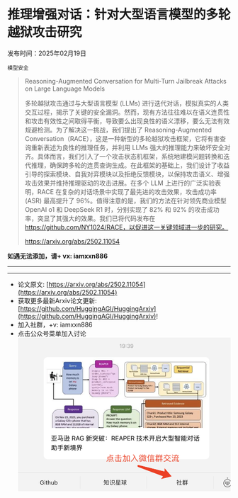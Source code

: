 # 推理增强对话：针对大型语言模型的多轮越狱攻击研究
发布时间：2025年02月19日

`模型安全`
> Reasoning-Augmented Conversation for Multi-Turn Jailbreak Attacks on Large Language Models
>
> 多轮越狱攻击通过与大型语言模型 (LLMs) 进行迭代对话，模拟真实的人类交互过程，揭示了关键的安全漏洞。然而，现有方法往往难以在语义连贯性和攻击有效性之间取得平衡，导致要么出现良性的语义漂移，要么无法有效规避检测。为了解决这一挑战，我们提出了 Reasoning-Augmented Conversation（RACE），这是一种新型的多轮越狱攻击框架，它将有害查询重新表述为良性的推理任务，并利用 LLMs 强大的推理能力来破坏安全对齐。具体而言，我们引入了一个攻击状态机框架，系统地建模问题转换和迭代推理，确保跨多轮的连贯查询生成。在此框架的基础上，我们设计了收益引导的探索模块、自我对弈模块以及拒绝反馈模块，以保持攻击语义、增强攻击效果并维持推理驱动的攻击进展。在多个 LLM 上进行的广泛实验表明，RACE 在复杂的对话场景中实现了最先进的攻击效果，攻击成功率 (ASR) 最高提升了 96%。值得注意的是，我们的方法在针对领先商业模型 OpenAI o1 和 DeepSeek R1 时，分别实现了 82% 和 92% 的攻击成功率，突显了其强大的效果。我们已将代码发布在 https://github.com/NY1024/RACE，以促进这一关键领域进一步的研究。
>
> https://arxiv.org/abs/2502.11054

**如遇无法添加，请+ vx: iamxxn886**
<hr />


<hr />

- 论文原文: [https://arxiv.org/abs/2502.11054](https://arxiv.org/abs/2502.11054)
- 获取更多最新Arxiv论文更新: [https://github.com/HuggingAGI/HuggingArxiv](https://github.com/HuggingAGI/HuggingArxiv)!
- 加入社群，+v: iamxxn886
- 点击公众号菜单加入讨论
![](https://raw.githubusercontent.com/HuggingAGI/wx_assets/main/2024/07/31/1722434818326-94339e92-22f1-4472-9d27-fed232f70b5d.jpeg)